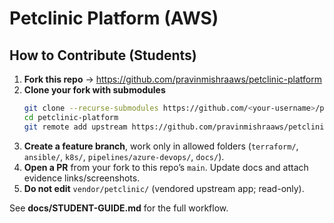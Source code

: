 # Petclinic Platform (AWS)

## How to Contribute (Students)

1. **Fork this repo** → https://github.com/pravinmishraaws/petclinic-platform  
2. **Clone your fork with submodules**  
   ```bash
   git clone --recurse-submodules https://github.com/<your-username>/petclinic-platform
   cd petclinic-platform
   git remote add upstream https://github.com/pravinmishraaws/petclinic-platform
   ```
3. **Create a feature branch**, work only in allowed folders (`terraform/`, `ansible/`, `k8s/`, `pipelines/azure-devops/`, `docs/`).  
4. **Open a PR** from your fork to this repo’s `main`. Update docs and attach evidence links/screenshots.  
5. **Do not edit** `vendor/petclinic/` (vendored upstream app; read-only).

See **docs/STUDENT-GUIDE.md** for the full workflow.
